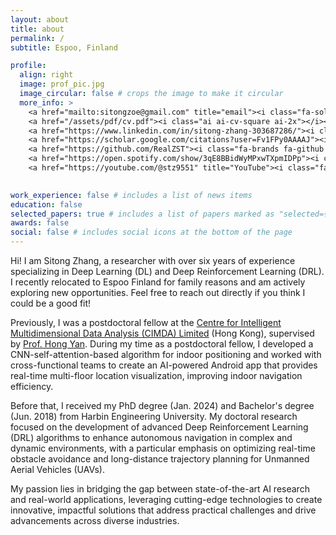 ```yaml
---
layout: about
title: about
permalink: /
subtitle: Espoo, Finland

profile:
  align: right
  image: prof_pic.jpg
  image_circular: false # crops the image to make it circular
  more_info: >
    <a href="mailto:sitongzoe@gmail.com" title="email"><i class="fa-solid fa-envelope fa-2x"></i></a>
    <a href="/assets/pdf/cv.pdf"><i class="ai ai-cv-square ai-2x"></i></a>
    <a href="https://www.linkedin.com/in/sitong-zhang-303687286/"><i class="fa-brands fa-linkedin fa-2x"></i></a>
    <a href="https://scholar.google.com/citations?user=Fv1FPy0AAAAJ"><i class="ai ai-google-scholar ai-2x"></i></a>
    <a href="https://github.com/RealZST"><i class="fa-brands fa-github fa-2x"></i></a>
    <a href="https://open.spotify.com/show/3qE8BBidWyMPxwTXpmIDPp"><i class="fa-brands fa-spotify fa-2x"></i></a>
    <a href="https://youtube.com/@stz9551" title="YouTube"><i class="fa-brands fa-youtube fa-2x"></i></a>
    

work_experience: false # includes a list of news items
education: false
selected_papers: true # includes a list of papers marked as "selected={true}"
awards: false
social: false # includes social icons at the bottom of the page
---
```



Hi! I am Sitong Zhang, a researcher with over six years of experience specializing in Deep Learning (DL) and Deep Reinforcement Learning (DRL). I recently relocated to Espoo Finland for family reasons and am actively exploring new opportunities. Feel free to reach out directly if you think I could be a good fit!

Previously, I was a postdoctoral fellow at the [Centre for Intelligent Multidimensional Data Analysis (CIMDA) Limited](https://www.innocimda.com/index.html) (Hong Kong), supervised by [Prof. Hong Yan](https://www.ee.cityu.edu.hk/~hpyan/). 
During my time as a postdoctoral fellow, I developed a CNN-self-attention-based algorithm for indoor positioning and worked with cross-functional teams to create an AI-powered Android app that provides real-time multi-floor location visualization, improving indoor navigation efficiency. 

Before that, I received my PhD degree (Jan. 2024) and Bachelor's degree (Jun. 2018) from Harbin Engineering University. 
My doctoral research focused on the development of advanced Deep Reinforcement Learning (DRL) algorithms to enhance autonomous navigation in complex and dynamic environments, with a particular emphasis on optimizing real-time obstacle avoidance and long-distance trajectory planning for Unmanned Aerial Vehicles (UAVs). 

My passion lies in bridging the gap between state-of-the-art AI research and real-world applications, leveraging cutting-edge technologies to create innovative, impactful solutions that address practical challenges and drive advancements across diverse industries.
